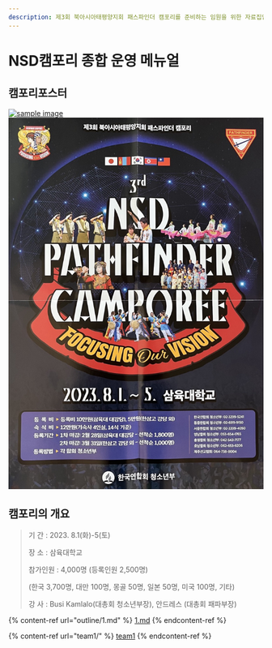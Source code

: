```yaml
---
description: 제3회 북아시아태평양지회 패스파인더 캠포리를 준비하는 임원을 위한 자료집입니다.
---
```


# NSD캠포리 종합 운영 메뉴얼

## 캠포리포스터

<a href="#"><img src="https://github.com/hotbreadheart/nsdstaff/image/poster.jpg" width="400px" alt="sample image"></a> 
![Github logo](/image/poster.jpg) 

## 캠포리의 개요

> 기       간 : 2023. 8.1(화)-5(토)
>
> 장       소 : 삼육대학교
>
> 참가인원 : 4,000명 (등록인원 2,500명)
>
> &#x20;                (한국 3,700명, 대만 100명, 몽골 50명, 일본 50명, 미국 100명, 기타)
>
> 강       사 : Busi Kamlalo(대총회 청소년부장), 안드레스 (대총회 패파부장)

{% content-ref url="outline/1.md" %}
[1.md](outline/1.md)
{% endcontent-ref %}

{% content-ref url="team1/" %}
[team1](team1/)
{% endcontent-ref %}

